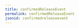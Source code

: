```yaml
---
title: confirmedReleaseEvent
permalink: confirmedReleaseEvent
jsonid: confirmedreleaseevent
---
```

